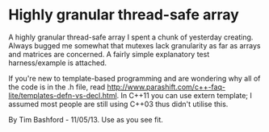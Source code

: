 Highly granular thread-safe array
==============================

A highly granular thread-safe array I spent a chunk of yesterday creating.  Always bugged me somewhat that mutexes lack granularity as far as arrays and matrices are concerned.  A fairly simple explanatory test harness/example is attached.

If you're new to template-based programming and are wondering why all of the code is in the .h file, read http://www.parashift.com/c++-faq-lite/templates-defn-vs-decl.html.  In C++11 you can use extern template; I assumed most people are still using C++03 thus didn't utilise this.

By Tim Bashford - 11/05/13.  Use as you see fit.